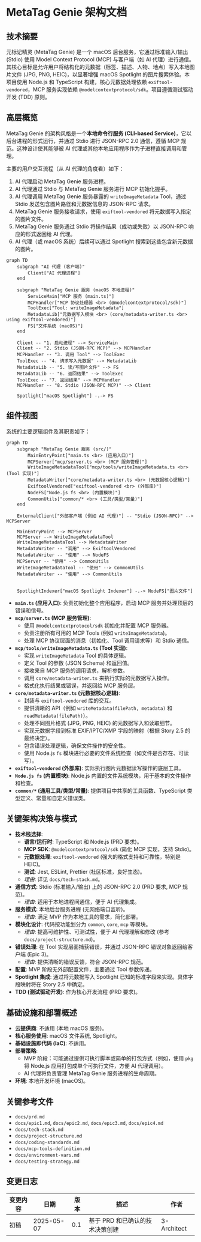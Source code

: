 # MetaTag Genie 架构文档

## 技术摘要

元标记精灵 (MetaTag Genie) 是一个 macOS 后台服务，它通过标准输入/输出 (Stdio) 使用 Model Context Protocol (MCP) 与客户端（如 AI 代理）进行通信。其核心目标是允许用户将结构化的元数据（标签、描述、人物、地点）写入本地图片文件 (JPG, PNG, HEIC)，以显著增强 macOS Spotlight 的图片搜索体验。本项目使用 Node.js 和 TypeScript 构建，核心元数据处理依赖 `exiftool-vendored`，MCP 服务实现依赖 `@modelcontextprotocol/sdk`。项目遵循测试驱动开发 (TDD) 原则。

## 高层概览

MetaTag Genie 的架构风格是一个**本地命令行服务 (CLI-based Service)**，它以后台进程的形式运行，并通过 Stdio 进行 JSON-RPC 2.0 通信，遵循 MCP 规范。这种设计使其能够被 AI 代理或其他本地应用程序作为子进程直接调用和管理。

主要的用户交互流程（从 AI 代理的角度看）如下：
1. AI 代理启动 MetaTag Genie 服务进程。
2. AI 代理通过 Stdio 与 MetaTag Genie 服务进行 MCP 初始化握手。
3. AI 代理调用 MetaTag Genie 服务暴露的 `writeImageMetadata` Tool，通过 Stdio 发送包含图片路径和元数据信息的 JSON-RPC 请求。
4. MetaTag Genie 服务接收请求，使用 `exiftool-vendored` 将元数据写入指定的图片文件。
5. MetaTag Genie 服务通过 Stdio 将操作结果（成功或失败）以 JSON-RPC 响应的形式返回给 AI 代理。
6. AI 代理（或 macOS 系统）后续可以通过 Spotlight 搜索到这些包含新元数据的图片。

```mermaid
graph TD
    subgraph "AI 代理 (客户端)"
        Client["AI 代理进程"]
    end

    subgraph "MetaTag Genie 服务 (macOS 本地进程)"
        ServiceMain["MCP 服务 (main.ts)"]
        MCPHandler["MCP 协议处理器 <br> (@modelcontextprotocol/sdk)"]
        ToolExec["Tool: writeImageMetadata"]
        MetadataLib["元数据写入模块 <br> (core/metadata-writer.ts <br> using exiftool-vendored)"]
        FS["文件系统 (macOS)"]
    end

    Client -- "1. 启动进程" --> ServiceMain
    Client -- "2. Stdio (JSON-RPC MCP)" --> MCPHandler
    MCPHandler -- "3. 调用 Tool" --> ToolExec
    ToolExec -- "4. 请求写入元数据" --> MetadataLib
    MetadataLib -- "5. 读/写图片文件" --> FS
    MetadataLib -- "6. 返回结果" --> ToolExec
    ToolExec -- "7. 返回结果" --> MCPHandler
    MCPHandler -- "8. Stdio (JSON-RPC MCP)" --> Client

    Spotlight["macOS Spotlight"] -.-> FS
```

## 组件视图

系统的主要逻辑组件及其职责如下：

```mermaid
graph TD
    subgraph "MetaTag Genie 服务 (src/)"
        MainEntryPoint["main.ts <br> (应用入口)"]
        MCPServer["mcp/server.ts <br> (MCP 服务管理)"]
        WriteImageMetadataTool["mcp/tools/writeImageMetadata.ts <br> (Tool 实现)"]
        MetadataWriter["core/metadata-writer.ts <br> (元数据核心逻辑)"]
        ExiftoolVendored["exiftool-vendored <br> (外部库)"]
        NodeFS["Node.js fs <br> (内置模块)"]
        CommonUtils["common/* <br> (工具/类型/常量)"]
    end

    ExternalClient["外部客户端 (例如 AI 代理)"] -- "Stdio (JSON-RPC)" --> MCPServer

    MainEntryPoint --> MCPServer
    MCPServer --> WriteImageMetadataTool
    WriteImageMetadataTool --> MetadataWriter
    MetadataWriter -- "调用" --> ExiftoolVendored
    MetadataWriter -- "使用" --> NodeFS
    MCPServer -- "使用" --> CommonUtils
    WriteImageMetadataTool -- "使用" --> CommonUtils
    MetadataWriter -- "使用" --> CommonUtils


    SpotlightIndexer["macOS Spotlight Indexer"] -.-> NodeFS["图片文件"]
```

* **`main.ts` (应用入口)**: 负责初始化整个应用程序，启动 MCP 服务并处理顶层的错误和信号。
* **`mcp/server.ts` (MCP 服务管理)**:
    * 使用 `@modelcontextprotocol/sdk` 初始化并配置 MCP 服务器。
    * 负责注册所有可用的 MCP Tools (例如 `writeImageMetadata`)。
    * 处理 MCP 协议层面的消息（初始化、Tool 调用请求等）和 Stdio 通信。
* **`mcp/tools/writeImageMetadata.ts` (Tool 实现)**:
    * 实现 `writeImageMetadata` Tool 的具体逻辑。
    * 定义 Tool 的参数 (JSON Schema) 和返回值。
    * 接收来自 MCP 服务的调用请求，解析参数。
    * 调用 `core/metadata-writer.ts` 来执行实际的元数据写入操作。
    * 格式化执行结果或错误，并返回给 MCP 服务层。
* **`core/metadata-writer.ts` (元数据核心逻辑)**:
    * 封装与 `exiftool-vendored` 库的交互。
    * 提供清晰的 API（例如 `writeMetadata(filePath, metadata)` 和 `readMetadata(filePath)`）。
    * 处理不同图片格式 (JPG, PNG, HEIC) 的元数据写入和读取细节。
    * 实现元数据字段到标准 EXIF/IPTC/XMP 字段的映射（根据 Story 2.5 的最终决定）。
    * 包含错误处理逻辑，确保文件操作的安全性。
    * 使用 Node.js `fs` 模块进行必要的文件系统检查（如文件是否存在、可读写）。
* **`exiftool-vendored` (外部库)**: 实际执行图片元数据读写操作的底层工具。
* **`Node.js fs` (内置模块)**: Node.js 内置的文件系统模块，用于基本的文件操作和检查。
* **`common/*` (通用工具/类型/常量)**: 提供项目中共享的工具函数、TypeScript 类型定义、常量和自定义错误类。

## 关键架构决策与模式

* **技术栈选择**:
    * **语言/运行时**: TypeScript 和 Node.js (PRD 要求)。
    * **MCP SDK**: `@modelcontextprotocol/sdk` (简化 MCP 实现，支持 Stdio)。
    * **元数据处理**: `exiftool-vendored` (强大的格式支持和可靠性，特别是 HEIC)。
    * **测试**: Jest, ESLint, Prettier (社区标准，良好生态)。
    * *理由*: 详见 `docs/tech-stack.md`。
* **通信方式**: Stdio (标准输入/输出) 上的 JSON-RPC 2.0 (PRD 要求, MCP 规范)。
    * *理由*: 适用于本地进程间通信，便于 AI 代理集成。
* **服务模式**: 本地后台服务进程 (无网络端口监听)。
    * *理由*: 满足 MVP 作为本地工具的需求，简化部署。
* **模块化设计**: 代码按功能划分为 `common`, `core`, `mcp` 等模块。
    * *理由*: 提高可维护性、可测试性，便于 AI 代理理解和修改 (参考 `docs/project-structure.md`)。
* **错误处理**: 在 Tool 实现层面捕获错误，并通过 JSON-RPC 错误对象返回给客户端 (Epic 3)。
    * *理由*: 提供清晰的错误反馈，符合 JSON-RPC 规范。
* **配置**: MVP 阶段无外部配置文件，主要通过 Tool 参数传递。
* **Spotlight 集成**: 通过将元数据写入 Spotlight 已知的标准字段来实现。具体字段映射将在 Story 2.5 中确定。
* **TDD (测试驱动开发)**: 作为核心开发流程 (PRD 要求)。

## 基础设施和部署概述

* **云提供商**: 不适用 (本地 macOS 服务)。
* **核心服务使用**: macOS 文件系统, Spotlight。
* **基础设施即代码 (IaC)**: 不适用。
* **部署策略**:
    * MVP 阶段：可能通过提供可执行脚本或简单的打包方式（例如，使用 `pkg` 将 Node.js 应用打包成单个可执行文件，方便 AI 代理调用）。
    * AI 代理将负责管理 MetaTag Genie 服务进程的生命周期。
* **环境**: 本地开发环境 (macOS)。

## 关键参考文件

* `docs/prd.md`
* `docs/epic1.md`, `docs/epic2.md`, `docs/epic3.md`, `docs/epic4.md`
* `docs/tech-stack.md`
* `docs/project-structure.md`
* `docs/coding-standards.md`
* `docs/mcp-tools-definition.md` 
* `docs/environment-vars.md`
* `docs/testing-strategy.md`

## 变更日志

| 变更内容      | 日期       | 版本  | 描述                                       | 作者        |
| ------------- | ---------- | ----- | ------------------------------------------ | ----------- |
| 初稿          | 2025-05-07 | 0.1   | 基于 PRD 和已确认的技术决策创建             | 3-Architect |
